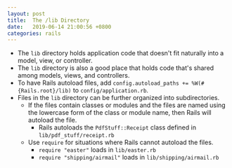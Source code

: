 ```yaml
---
layout: post
title:  The /lib Directory
date:   2019-06-14 21:00:56 +0800
categories: rails
---
```


- The `lib` directory holds application code that doesn't fit naturally into a model, view, or controller.
- The `lib` directory is also a good place that holds code that's shared among models, views, and controllers.
- To have Rails autoload files, add `config.autoload_paths += %W(#{Rails.root}/lib)` to `config/application.rb`.
- Files in the `lib` directory can be further organized into subdirectories.
  - If the files contain classes or modules and the files are named using the lowercase form of the class or module name, then Rails will autoload the file.
    - Rails autoloads the `PdfStuff::Receipt` class defined in `lib/pdf_stuff/receipt.rb`
  - Use `require` for situations where Rails cannot autoload the files.
    - `require "easter"` loads in `lib/easter.rb`
    - `require "shipping/airmail"` loads in `lib/shipping/airmail.rb`
